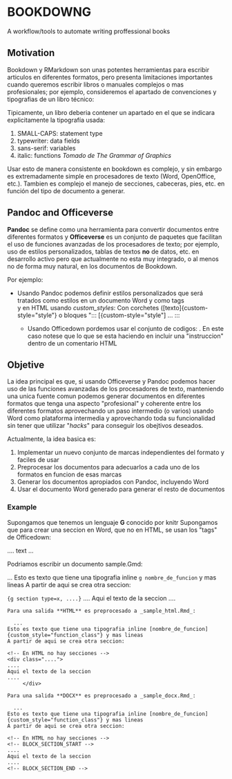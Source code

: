 # BOOKDOWNG
A workflow/tools to automate writing proffessional books

## Motivation

Bookdown y RMarkdown son unas potentes herramientas para escribir articulos en diferentes formatos, pero presenta limitaciones importantes cuando queremos escribir libros o manuales complejos o mas profesionales; por ejemplo, consideremos el apartado de convenciones y tipografias de un libro técnico:

Tipicamente, un libro deberia contener un apartado en el que se indicara explicitamente la tipografía usada:

1) SMALL-CAPS: statement type
2) typewriter: data fields
3) sans-serif: variables
4) italic: functions
_Tomado de The Grammar of Graphics_

Usar esto de manera consistente en bookdown es complejo, y sin embargo es extremadamente simple en procesadores de texto (Word, OpenOffice, etc.). Tambien es complejo el manejo de secciones, cabeceras, pies, etc. en función del tipo de documento a generar.

## Pandoc and Officeverse

**Pandoc** se define como una herramienta para convertir documentos entre diferentes formatos y **Officeverse** es un conjunto de paquetes que facilitan el uso de funciones avanzadas de los procesadores de texto; por ejemplo, uso de estilos personalizados, tablas de textos **no** de datos, etc. en desarrollo activo pero que actualmente no esta muy integrado, o al menos no de forma muy natural, en los documentos de Bookdown.

Por ejemplo:

- Usando Pandoc podemos definir estilos personalizados que será tratados como estilos en un documento Word y como tags <div> y <span> en HTML usando _custom_styles_: Con corchetes ([texto]{custom-style="style"} o bloques "::: [{custom-style="style"] ... :::
  - Usando Officedown pordemos usar el conjunto de codigos: <!-- BLOCK_xxxx -->. En este caso notese que lo que se esta haciendo en incluir una "instruccion" dentro de un comentario HTML

## Objetive
  
La idea principal es que, si usando Officeverse y Pandoc podemos hacer uso de las funciones avanzadas de los procesadores de texto, manteniendo una unica fuente comun podemos generar documentos en diferentes formatos que tenga una aspecto "profesional" y coherente entre los diferentes formatos aprovechando un paso intermedio (o varios) usando Word como plataforma intermedia y aprovechando toda su funcionalidad sin tener que utilizar "_hacks_" para conseguir los obejtivos deseados.
  
 Actualmente, la idea basica es:
  
  1. Implementar un nuevo conjunto de marcas independientes del formato y faciles de usar
  2. Preprocesar los documentos para adecuarlos a cada uno de los formatos en funcion de esas marcas
  3. Generar los documentos apropiados con Pandoc, incluyendo Word
  4. Usar el documento Word generado para generar el resto de documentos
  
  ### Example
  
  Supongamos que tenemos un lenguaje **G** conocido por knitr
  Supongamos que para crear una seccion en Word, que no en HTML, se usan los "tags" de Officedown:
  <!-- BLOCK_SECTION_START -->
  ....
  text
  ...
  <!-- BLOCK_SECTION_END -->
  
  Podriamos escribir un documento sample.Gmd:
  
  ...
  Esto es texto que tiene una tipografia inline `g nombre_de_funcion` y mas lineas
  A partir de aqui se crea otra seccion:
  
  ```{g section type=x, ....}```
  ....
  Aqui el texto de la seccion
  ....
  ```
  Para una salida **HTML** es preprocesado a _sample_html.Rmd_:
  
    ...
  Esto es texto que tiene una tipografia inline [nombre_de_funcion]{custom_style="function_class"} y mas lineas
  A partir de aqui se crea otra seccion:
  
  <!-- En HTML no hay secciones -->
  <div class="....">
  ....
  Aqui el texto de la seccion
  ....
       </div>
  
  Para una salida **DOCX** es preprocesado a _sample_docx.Rmd_:
  
    ...
  Esto es texto que tiene una tipografia inline [nombre_de_funcion]{custom_style="function_class"} y mas lineas
  A partir de aqui se crea otra seccion:
  
  <!-- En HTML no hay secciones -->
  <!-- BLOCK_SECTION_START -->
  ....
  Aqui el texto de la seccion
  ....
<!-- BLOCK_SECTION_END -->
  
